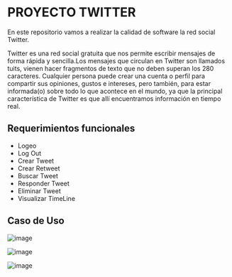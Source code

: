 # PROYECTO TWITTER

En este repositorio vamos a realizar la calidad de software  la red social Twitter.

Twitter es una red social gratuita que nos permite escribir mensajes de forma rápida y 
sencilla.Los mensajes que circulan en Twitter son llamados tuits, vienen hacer fragmentos 
de texto que no deben superan los 280 caracteres. 
Cualquier persona puede crear una cuenta o perfil para compartir sus opiniones, gustos e 
intereses, pero también, para estar informada(o) sobre todo lo que acontece en el mundo, ya
que la principal característica de Twitter es que allí encuentramos información en tiempo real.

## Requerimientos funcionales
* Logeo
* Log Out
* Crear Tweet
* Crear Retweet
* Buscar Tweet
* Responder Tweet
* Eliminar Tweet
* Visualizar TimeLine


## Caso de Uso
![image](https://user-images.githubusercontent.com/64518589/137564297-e7979578-13f1-4f5d-8c63-8e22c16b4c0b.png)

![image](https://user-images.githubusercontent.com/79756993/137603388-0b5f6475-6ad4-4301-8acf-ba7a163f15dd.png)

![image](https://user-images.githubusercontent.com/79756993/137603367-d1175c1b-7b48-4b44-80d6-028eea687cfe.png)















